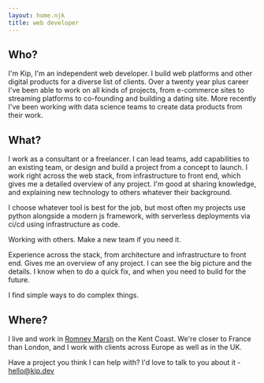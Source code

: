 ```yaml
---
layout: home.njk
title: web developer
---
```

## Who?

I'm Kip, I'm an independent web developer. I build web platforms and other digital products for a diverse list of clients. Over a twenty year plus career I've been able to work on all kinds of projects, from e-commerce sites to streaming platforms to co-founding and building a dating site. More recently I've been working with data science teams to create data products from their work.

## What?

I work as a consultant or a freelancer. I can lead teams, add capabilities to an existing team, or design
                and build a project from a concept to launch. I work right across the web stack, from infrastructure to
                front end, which gives me a detailed overview of any project. I'm good at sharing knowledge, and explaining new technology to
                others whatever their background.

I choose whatever tool is best for the job, but most often my projects use python alongside a modern js framework, with serverless deployments via ci/cd using infrastructure as code. 


Working with others. Make a new team if you need it. 

Experience across the stack, from architecture and infrastructure to front end. Gives me an overview of any project. I can see the big picture and the details. I know when to do a quick fix, and when you need to build for the future.



I find simple ways to do complex things.

## Where?

I live and work in [Romney Marsh](https://www.google.com/maps/@50.9871111,0.9586146,21436m/data=!3m1!1e3) on the Kent Coast. We're closer to France than London, and I work with clients across Europe as well as in the UK.

Have a project you think I can help with? I'd love to talk to you about it - [hello@kip.dev](mailto:hello@kip.dev)